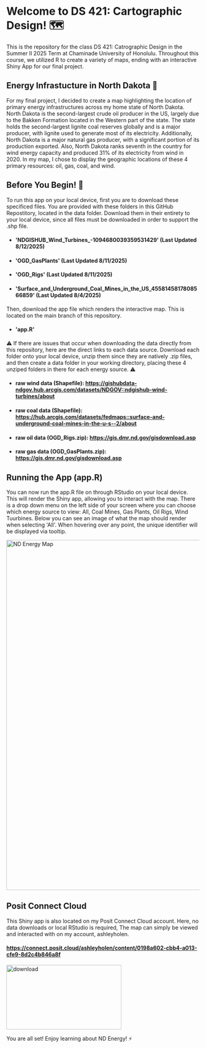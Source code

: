 # Welcome to DS 421: Cartographic Design! 🗺️

This is the repository for the class DS 421: Catrographic Design in the Summer II 2025 Term at Chaminade University of Honolulu. 
Throughout this course, we utilized R to create a variety of maps, ending with an interactive Shiny App for our final project.

## Energy Infrastucture in North Dakota 🌾
For my final project, I decided to create a map highlighting the location of primary energy infrastructures across my home state of North Dakota. North Dakota is the second-largest crude oil producer in the US, largely due to the Bakken Formation located in the Western part of the state. The state holds the second-largest lignite coal reserves globally and is a major producer, with lignite used to generate most of its electricity. Additionally, North Dakota is a major natural gas producer, with a significant portion of its production exported. Also, North Dakota ranks seventh in the country for wind energy capacity and produced 31% of its electricity from wind in 2020. In my map, I chose to display the geographic locations of these 4 primary resources: oil, gas, coal, and wind. 

## Before You Begin! 📩
To run this app on your local device, first you are to download these specificed files. You are provided with these folders in this GitHub Repostitory, located in the data folder. Download them in their entirety to your local device, since all files must be downloaded in order to support the .shp file. 

- #### 'NDGISHUB_Wind_Turbines_-1094680039359531429' (Last Updated 8/12/2025)
- #### 'OGD_GasPlants' (Last Updated 8/11/2025)
- #### 'OGD_Rigs' (Last Updated 8/11/2025)
- #### 'Surface_and_Underground_Coal_Mines_in_the_US_4558145817808566859' (Last Updated 8/4/2025)

Then, download the app file which renders the interactive map. This is located on the main branch of this repository. 
- #### 'app.R'

⚠️ If there are issues that occur when downloading the data directly from this repository, here are the direct links to each data source. Download each folder onto your local device, unzip them since they are natively .zip files, and then create a data folder in your working directory, placing these 4 unziped folders in there for each energy source. ⚠️ 

- #### raw wind data (Shapefile): https://gishubdata-ndgov.hub.arcgis.com/datasets/NDGOV::ndgishub-wind-turbines/about
- #### raw coal data (Shapefile): https://hub.arcgis.com/datasets/fedmaps::surface-and-underground-coal-mines-in-the-u-s--2/about
- #### raw oil data (OGD_Rigs.zip): https://gis.dmr.nd.gov/gisdownload.asp
- #### raw gas data (OGD_GasPlants.zip): https://gis.dmr.nd.gov/gisdownload.asp

## Running the App (app.R)

You can now run the app.R file on through RStudio on your local device. This will render the Shiny app, allowing you to interact with the map. There is a drop down menu on the left side of your screen where you can choose which energy source to view: All, Coal Mines, Gas Plants, Oil Rigs, Wind Tuurbines. Below you can see an image of what the map should render when selecting 'All'. When hovering over any point, the unique identifier will be displayed via tooltip. 

<img width="1881" height="912" alt="ND Energy Map" src="https://github.com/user-attachments/assets/2f91cdce-9f7e-4d51-9077-070fa2f20475" />

## Posit Connect Cloud

This Shiny app is also located on my Posit Connect Cloud account. Here, no data downloads or local RStudio is required, The map can simply be viewed and interacted with on my account, ashleyholen. 

#### https://connect.posit.cloud/ashleyholen/content/0198a602-cbb4-a013-cfe9-8d2c4b846a8f

<img width="300" height="168" alt="download" src="https://github.com/user-attachments/assets/1c9b75e5-40e5-4acf-8c1d-6b52f751d8ff" />


You are all set! Enjoy learning about ND Energy! ⚡
